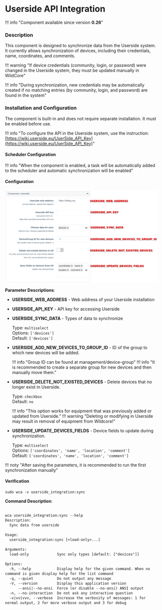 # Userside API Integration

!!! info "Component available since version **0.26**"
### Description
This component is designed to synchronize data from the Userside system.  
It currently allows synchronization of devices, including their credentials, name, coordinates, and comments.

!!! warning "If device credentials (community, login, or password) were changed in the Userside system, they must be updated manually in WildCore"

!!! info "During synchronization, new credentials may be automatically created if no matching entries (by community, login, and password) are found in the system"

### Installation and Configuration
The component is built-in and does not require separate installation. It must be enabled before use.

!!! info "To configure the API in the Userside system, use the instruction: [https://wiki.userside.eu/UserSide_API_Key](https://wiki.userside.eu/UserSide_API_Key)"

#### Scheduler Configuration
!!! info "When the component is enabled, a task will be automatically added to the scheduler and automatic synchronization will be enabled"

#### Configuration
![us_config.png](../assets/0_26/us_config.png)

**Parameter Descriptions**:

* **USERSIDE_WEB_ADDRESS** - Web address of your Userside installation

* **USERSIDE_API_KEY** - API key for accessing Userside

* **USERSIDE_SYNC_DATA** - Types of data to synchronize

  Type: `multiselect`    
  Options: `['devices']`    
  Default: `['devices']`

* **USERSIDE_ADD_NEW_DEVICES_TO_GROUP_ID** - ID of the group to which new devices will be added.

  !!! info "Group ID can be found at management/device-group"
  !!! info "It is recommended to create a separate group for new devices and then manually move them."

* **USERSIDE_DELETE_NOT_EXISTED_DEVICES** - Delete devices that no longer exist in Userside.

  Type: `checkbox`    
  Default: `no`

  !!! info "This option works for equipment that was previously added or updated from Userside."
  !!! warning "Deleting or modifying in Userside may result in removal of equipment from Wildcore!"

* **USERSIDE_UPDATE_DEVICES_FIELDS** - Device fields to update during synchronization.

  Type: `multiselect`    
  Options: `['coordinates', 'name', 'location', 'comment']`    
  Default: `['coordinates', 'name', 'location', 'comment']`


!!! noty "After saving the parameters, it is recommended to run the first synchronization manually"

#### Verification
```shell 
sudo wca -v userside_integration:sync 
``` 

**Command Description**:
```shell

wca userside_integration:sync --help
Description:
  Sync data from userside

Usage:
  userside_integration:sync [<load-only>...]

Arguments:
  load-only             Sync only types [default: ["devices"]]

Options:
  -h, --help            Display help for the given command. When no command is given display help for the list command
  -q, --quiet           Do not output any message
  -V, --version         Display this application version
      --ansi|--no-ansi  Force (or disable --no-ansi) ANSI output
  -n, --no-interaction  Do not ask any interactive question
  -v|vv|vvv, --verbose  Increase the verbosity of messages: 1 for normal output, 2 for more verbose output and 3 for debug

```
